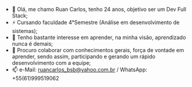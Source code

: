 - 👋 Olá, me chamo Ruan Carlos, tenho 24 anos, objetivo ser um Dev Full Stack;
- ⚡ Cursando faculdade 4°Semestre (Análise em desenvolvimento de sistemas);
- 👀 Tenho bastante interesse em aprender, na minha visão, aprendizado nunca é demais;
- 💞️ Procuro colaborar com conhecimentos gerais, força de vontade em aprender, sendo assim, participando e gerando um rápido desenvolvimento com a equipe;
- 📫 e-Mail: ruancarlos_bsb@yahoo.com.br / WhatsApp: +55(61)999519062

